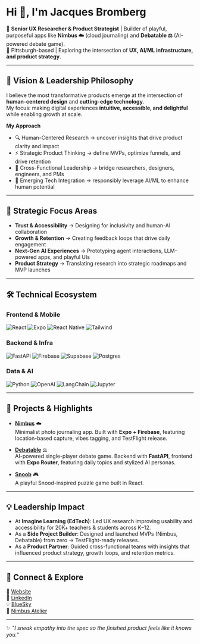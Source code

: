 # Hi 👋, I'm Jacques Bromberg  

🎯 **Senior UX Researcher & Product Strategist** | Builder of playful, purposeful apps like **Nimbus ☁️** (cloud journaling) and **Debatable ⚖️** (AI-powered debate game).  
📍 Pittsburgh-based | Exploring the intersection of **UX, AI/ML infrastructure, and product strategy**.  

---

## 🌟 Vision & Leadership Philosophy  

I believe the most transformative products emerge at the intersection of **human-centered design** and **cutting-edge technology**.  
My focus: making digital experiences **intuitive, accessible, and delightful** while enabling growth at scale.  

**My Approach**  
- 🔍 Human-Centered Research → uncover insights that drive product clarity and impact  
- ⚡ Strategic Product Thinking → define MVPs, optimize funnels, and drive retention  
- 🤝 Cross-Functional Leadership → bridge researchers, designers, engineers, and PMs  
- 🚀 Emerging Tech Integration → responsibly leverage AI/ML to enhance human potential  

---

## 🎯 Strategic Focus Areas  
- **Trust & Accessibility** → Designing for inclusivity and human-AI collaboration  
- **Growth & Retention** → Creating feedback loops that drive daily engagement  
- **Next-Gen AI Experiences** → Prototyping agent interactions, LLM-powered apps, and playful UIs  
- **Product Strategy** → Translating research into strategic roadmaps and MVP launches  

---

## 🛠️ Technical Ecosystem  

### Frontend & Mobile  
![React](https://img.shields.io/badge/React-20232A?logo=react&logoColor=61DAFB)
![Expo](https://img.shields.io/badge/Expo-000000?logo=expo&logoColor=white)
![React Native](https://img.shields.io/badge/React_Native-20232A?logo=react&logoColor=61DAFB)
![Tailwind](https://img.shields.io/badge/Tailwind_CSS-38B2AC?logo=tailwind-css&logoColor=white)

### Backend & Infra  
![FastAPI](https://img.shields.io/badge/FastAPI-009688?logo=fastapi&logoColor=white)
![Firebase](https://img.shields.io/badge/Firebase-FFCA28?logo=firebase&logoColor=black)
![Supabase](https://img.shields.io/badge/Supabase-3ECF8E?logo=supabase&logoColor=white)
![Postgres](https://img.shields.io/badge/Postgres-336791?logo=postgresql&logoColor=white)

### Data & AI  
![Python](https://img.shields.io/badge/Python-3776AB?logo=python&logoColor=white)
![OpenAI](https://img.shields.io/badge/OpenAI-412991?logo=openai&logoColor=white)
![LangChain](https://img.shields.io/badge/LangChain-1C3C3C?logo=chainlink&logoColor=white)
![Jupyter](https://img.shields.io/badge/Jupyter-F37626?logo=jupyter&logoColor=white)

---

## 📌 Projects & Highlights  

- **[Nimbus](https://github.com/fishpickle/nimbus)** ☁️  
  Minimalist photo journaling app. Built with **Expo + Firebase**, featuring location-based capture, vibes tagging, and TestFlight release.

- **[Debatable](https://github.com/fishpickle/debatable)** ⚖️  
  AI-powered single-player debate game. Backend with **FastAPI**, frontend with **Expo Router**, featuring daily topics and stylized AI personas.  

- **[Snoob](https://github.com/fishpickle/snoob)** 🎮  
  A playful Snood-inspired puzzle game built in React.  

---

## 💡 Leadership Impact  

- At **Imagine Learning (EdTech)**: Led UX research improving usability and accessibility for 20K+ teachers & students across K–12.  
- As a **Side Project Builder**: Designed and launched MVPs (Nimbus, Debatable) from zero → TestFlight-ready releases.  
- As a **Product Partner**: Guided cross-functional teams with insights that influenced product strategy, growth loops, and retention metrics.  

---

## 🤝 Connect & Explore  

🔗 [Website](https://jacquesbromberg.com)  
💼 [LinkedIn](https://linkedin.com/in/jacquesbromberg)  
💡 [BlueSky](https://bsky.app/profile/jacquesstar.bsky.social)  
📸 [Nimbus Atelier](https://fishpickle.com)  

---
✨ _"I sneak empathy into the spec so the finished product feels like it knows you."_  
